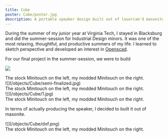 ```yaml
---
title: Cube
poster: Cube/poster.jpg
description: A portable speaker design built out of lasercam'd masonite.
---
```


During the summer of my junior year at Virginia Tech, I stayed in Blacksburg and did the summer-session for Industrial Design minors. It was one of the most relaxing, thoughtful, and productive summers of my life. I learned to sketch perspective and developed an interest in [Openscad]().

For our final project in the summer-session, we were to build 

<div class='captioned-image'>

![](/objects/Cube/lines.jpg)
<div class='caption'>The stock Minitouch on the left, my modded Minitouch on the right.</div>
</div>


<div class='captioned-image'>
![](/objects/Cube/semi-finalized.jpg)
<div class='caption'>The stock Minitouch on the left, my modded Minitouch on the right.</div>
</div>



<div class='captioned-image'>
![](/objects/Cube/1.jpg)
<div class='caption'>The stock Minitouch on the left, my modded Minitouch on the right.</div>
</div>


In terms of actually producing the speaker, I decided to built it out of masonite. 

<div class='captioned-image'>
![](/objects/Cube/dxf.png)
<div class='caption'>The stock Minitouch on the left, my modded Minitouch on the right.</div>
</div>




